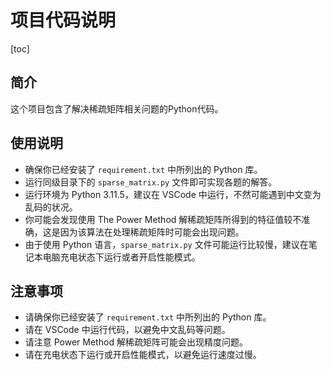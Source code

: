 # 项目代码说明

[toc]

## 简介

这个项目包含了解决稀疏矩阵相关问题的Python代码。

## 使用说明

- 确保你已经安装了 `requirement.txt` 中所列出的 Python 库。
- 运行同级目录下的 `sparse_matrix.py` 文件即可实现各题的解答。
- 运行环境为 Python 3.11.5，建议在 VSCode 中运行，不然可能遇到中文变为乱码的状况。
- 你可能会发现使用 The Power Method 解稀疏矩阵所得到的特征值较不准确，这是因为该算法在处理稀疏矩阵时可能会出现问题。
- 由于使用 Python 语言，`sparse_matrix.py` 文件可能运行比较慢，建议在笔记本电脑充电状态下运行或者开启性能模式。

## 注意事项

- 请确保你已经安装了 `requirement.txt` 中所列出的 Python 库。
- 请在 VSCode 中运行代码，以避免中文乱码等问题。
- 请注意 Power Method 解稀疏矩阵可能会出现精度问题。
- 请在充电状态下运行或开启性能模式，以避免运行速度过慢。
